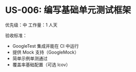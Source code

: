 # US-006: 编写基础单元测试框架

优先级：中
工作量：1 人天

验收标准：
- GoogleTest 集成并能在 CI 中运行
- 提供 Mock 支持（GoogleMock）
- 简单示例单测通过
- 覆盖率基础配置（可选 lcov）
